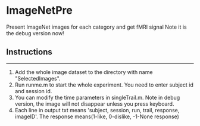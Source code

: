 # ImageNetPre
Present ImageNet images for each category and get fMRI signal
Note it is the debug version now!

## Instructions
-----------------------------------
1. Add the whole image dataset to the directory with name "SelectedImages".
2. Run runme.m to start the whole experiment. You need to enter subject id and session id.
3. You can modify the time parameters in singleTrail.m. Note in debug version, the image will not disappear unless you press keyboard. 
4. Each line in output txt means 'subject, session, run, trail, response, imageID'. The response means(1-like, 0-dislike, -1-None response)


